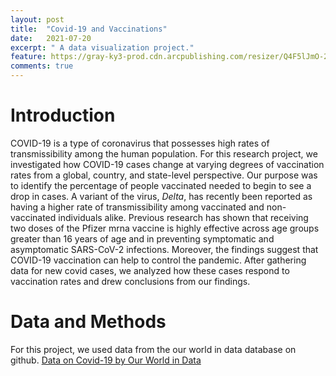 ```yaml
---
layout: post
title:  "Covid-19 and Vaccinations"
date:   2021-07-20
excerpt: " A data visualization project."
feature: https://gray-ky3-prod.cdn.arcpublishing.com/resizer/Q4F5lJmO-2HQWKJXLnDAwp36Ufs=/1200x675/smart/filters:quality(85)/cloudfront-us-east-1.images.arcpublishing.com/gray/77SQLW2NKFELNKPALHBBLJA6NU.jpg
comments: true
--- 
```


# Introduction 

COVID-19 is a type of coronavirus that possesses high rates of transmissibility among the human population.
For this research project, we investigated how COVID-19 cases change at varying degrees of vaccination rates from a global, country, and state-level perspective.
Our purpose was to identify the percentage of people vaccinated needed to begin to see a drop in cases.
A variant of the virus,  *Delta*, has recently been reported as having a higher rate of transmissibility among vaccinated and non-vaccinated individuals alike.
Previous research has shown that receiving two doses of the Pfizer mrna vaccine is highly effective across age groups greater than 16 years of age and in preventing symptomatic and asymptomatic SARS-CoV-2 infections. 
Moreover, the findings suggest that COVID-19 vaccination can help to control the pandemic. 
After gathering data for new covid cases, we analyzed how these cases respond to vaccination rates and drew conclusions from our findings.  

# Data and Methods  

For this project, we used data from the our world in data database on github. [Data on Covid-19 by Our World in Data](https://github.com/owid/covid-19-data/tree/master/public/data) 
